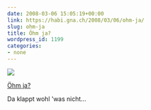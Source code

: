 ```yaml
---
date: 2008-03-06 15:05:19+00:00
link: https://habi.gna.ch/2008/03/06/ohm-ja/
slug: ohm-ja
title: Öhm ja?
wordpress_id: 1199
categories:
- none
---
```


[![](https://static.flickr.com/2058/2313976871_bee16d214a_m.jpg)](https://www.flickr.com/photos/habi/2313976871/)

[Öhm ja?](https://www.flickr.com/photos/habi/2313976871/)


Da klappt wohl 'was nicht...
